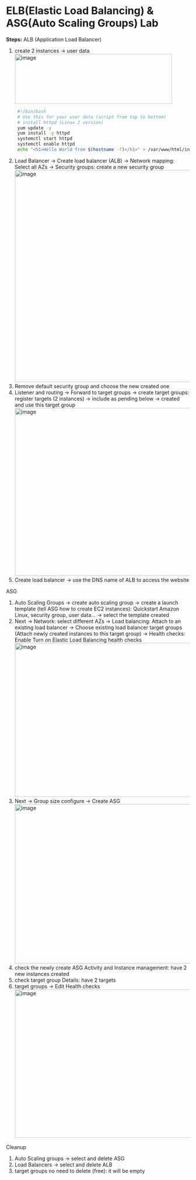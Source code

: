 # ELB(Elastic Load Balancing) & ASG(Auto Scaling Groups) Lab

**Steps:**
ALB (Application Load Balancer)
1. create 2 instances -> user data
   <img width="431" height="137" alt="image" src="https://github.com/user-attachments/assets/cd3c3b53-a6df-4a5f-b76f-200bc848640c" />
   ```sh
    #!/bin/bash
    # Use this for your user data (script from top to bottom)
    # install httpd (Linux 2 version)
    yum update -y
    yum install -y httpd
    systemctl start httpd
    systemctl enable httpd
    echo "<h1>Hello World from $(hostname -f)</h1>" > /var/www/html/index.html
   ```
2. Load Balancer -> Create load balancer (ALB) -> Network mapping: Select all AZs -> Security groups: create a new security group
   <img width="1110" height="580" alt="image" src="https://github.com/user-attachments/assets/fd9ea045-2ccc-40ee-aa6c-98eb35db05f0" />
3. Remove default security group and choose the new created one
4. Listener and routing -> Forward to target groups -> create target groups: register targets (2 instances) -> include as pending below -> created and use this target group
   <img width="682" height="459" alt="image" src="https://github.com/user-attachments/assets/682cebb7-620b-4ee8-95ef-d2e58ec8a080" />
5. Create load balancer -> use the DNS name of ALB to access the website



ASG
1. Auto Scaling Groups -> create auto scaling group -> create a launch template (tell ASG how to create EC2 instances): Quickstart Amazon Linux, security group, user data... -> select the template created
2. Next -> Network: select different AZs -> Load balancing: Attach to an existing load balancer -> Choose existing load balancer target groups (Attach newly created instances to this target group) -> Health checks: Enable Turn on Elastic Load Balancing health checks 
   <img width="797" height="421" alt="image" src="https://github.com/user-attachments/assets/ba9675d7-adc2-4d42-bde1-1d8377feb261" />
3. Next -> Group size configure -> Create ASG
   <img width="601" height="436" alt="image" src="https://github.com/user-attachments/assets/c8ccd0f9-c257-45e1-a195-d52366e25b54" />
4. check the newly create ASG Activity and Instance management: have 2 new instances created
5. check target group Details: have 2 targets
6. target groups -> Edit Health checks
   <img width="619" height="406" alt="image" src="https://github.com/user-attachments/assets/1417f24d-21c0-4c05-a17f-fe440945e2a1" />



Cleanup
1. Auto Scaling groups -> select and delete ASG
2. Load Balancers -> select and delete ALB
3. target groups no need to delete (free): it will be empty

